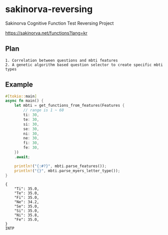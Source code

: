 # sakinorva-reversing

Sakinorva Cognitive Function Test Reversing Project

https://sakinorva.net/functions?lang=kr

## Plan

```
1. Correlation between questions and mbti features
2. A genetic algorithm based question selector to create specific mbti types
```

## Example

```rs
#[tokio::main]
async fn main() {
    let mbti = get_functions_from_features(Features {
        // range is 1 ~ 60
        ti: 30,
        te: 30,
        si: 30,
        se: 30,
        ni: 30,
        ne: 30,
        fi: 30,
        fe: 30,
    })
    .await;

    println!("{:#?}", mbti.parse_features());
    println!("{}", mbti.parse_myers_letter_type());
}
```

```
{
    "Ti": 35.0,
    "Te": 35.0,
    "Fi": 35.0,
    "Ne": 34.2,
    "Se": 35.0,
    "Si": 35.0,
    "Ni": 35.8,
    "Fe": 35.0,
}
INTP
```
